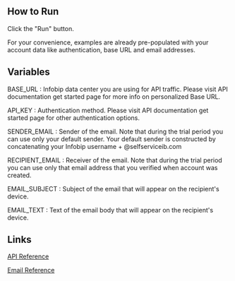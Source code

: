 ## How to Run

Click the "Run" button.

For your convenience, examples are already pre-populated with your account data like authentication, base URL and email addresses.

## Variables

BASE_URL : Infobip data center you are using for API traffic. Please visit API documentation get started page for more info on personalized Base URL.

API_KEY : Authentication method. Please visit API documentation get started page for other authentication options.

SENDER_EMAIL : Sender of the email. Note that during the trial period you can use only your default sender.
Your default sender is constructed by concatenating your Infobip username + @selfserviceib.com

RECIPIENT_EMAIL : Receiver of the email. Note that during the trial period
you can use only that email address that you verified when account was created.

EMAIL_SUBJECT : Subject of the email that will appear on the recipient's device.

EMAIL_TEXT : Text of the email body that will appear on the recipient's device.

## Links

[API Reference](https://www.infobip.com/docs/api)

[Email Reference](https://www.infobip.com/docs/api#channels/email/send-email)
